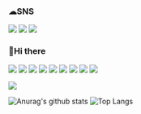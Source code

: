 
### ☁SNS
<a href="https://www.instagram.com/baek_seungho_/" target="_blank"><img src="https://img.shields.io/badge/Instagram-E4405F?style=flat-square&logo=Instagram&logoColor=white"/></a>
<a href="https://www.facebook.com/profile.php?id=100002828953762" target="_blank"><img src="https://img.shields.io/badge/Facebook-1877F2?style=flat-square&logo=Facebook&logoColor=white"/></a>
<a href="https://www.youtube.com/channel/UCfYt2HnQl-k0By1Xb-7xM_A" target="_blank"><img src="https://img.shields.io/badge/Youtube-FF0000?style=flat-square&logo=Youtube&logoColor=white"/></a>
### 👋Hi there 
<img src="https://img.shields.io/badge/HTML5-E34F26?style=for-the-badge&logo=HTML5&logoColor=white"/> <img src="https://img.shields.io/badge/CSS3-1572B6?style=for-the-badge&logo=CSS3&logoColor=white"/> <img src="https://img.shields.io/badge/JavaScript-777?style=for-the-badge&logo=JavaScript&logoColor=F7DF1E"/> <img src="https://img.shields.io/badge/jQuery-0769AD?style=for-the-badge&logo=jQuery&logoColor=F7DF1E"/> <img src="https://img.shields.io/badge/React-333?style=for-the-badge&logo=React&logoColor=whitle"/> <img src="https://img.shields.io/badge/Node.js-133b13?style=for-the-badge&logo=Node.js&logoColor=whitle"/> <img src="https://img.shields.io/badge/C-b4148c?style=for-the-badge&logo=C&logoColor=whitle"/> <img src="https://img.shields.io/badge/C++-00599C?style=for-the-badge&logo=C&logoColor=whitle"/> <img src="https://img.shields.io/badge/Python-072136?style=for-the-badge&logo=Python&logoColor=whitle"/>

<img src="https://img.shields.io/badge/GitHub-181717?style=flat-square&logo=Github&logoColor=whitle"/>

![Anurag's github stats](https://github-readme-stats.vercel.app/api?username=baekseungho&show_icons=true&theme=tokyonight)
![Top Langs](https://github-readme-stats.vercel.app/api/top-langs/?username=baekseungho&layout=compact&theme=tokyonight)
